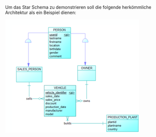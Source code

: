 Um das Star Schema zu demonstrieren soll die folgende herkömmliche Architektur als ein Beispiel dienen:

![image](./assets/normal_model.png)

